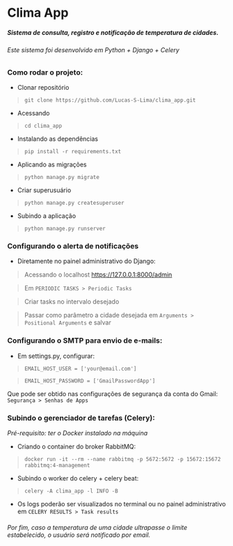 # Clima App 
##### Sistema de consulta, registro e notificação de temperatura de cidades.

###### Este sistema foi desenvolvido em Python + Django + Celery

### Como rodar o projeto: 

* Clonar repositório

> `git clone https://github.com/Lucas-S-Lima/clima_app.git`

* Acessando

> `cd clima_app`

* Instalando as dependências

> `pip install -r requirements.txt`

* Aplicando as migrações

> `python manage.py migrate`

* Criar superusuário
>`python manage.py createsuperuser`

* Subindo a aplicação

> `python manage.py runserver`

### Configurando o alerta de notificações

* Diretamente no painel administrativo do Django:

> Acessando o localhost https://127.0.0.1:8000/admin

> Em `PERIODIC TASKS > Periodic Tasks`

> Criar tasks no intervalo desejado

> Passar como parâmetro a cidade desejada em `Arguments > Positional Arguments` e salvar

### Configurando o SMTP para envio de e-mails:

* Em settings.py, configurar:

>`EMAIL_HOST_USER = ['your@email.com']`

>`EMAIL_HOST_PASSWORD = ['GmailPasswordApp']`

Que pode ser obtido nas configurações de segurança da conta do Gmail: `Segurança > Senhas de Apps`


### Subindo o gerenciador de tarefas (Celery):

*Pré-requisito: ter o Docker instalado na máquina*


* Criando o container do broker RabbitMQ:

> `docker run -it --rm --name rabbitmq -p 5672:5672 -p 15672:15672 rabbitmq:4-management`

* Subindo o worker do celery + celery beat:

> `celery -A clima_app -l INFO -B`

* Os logs poderão ser visualizados no terminal ou no painel administrativo em `CELERY RESULTS > Task results`

###### Por fim, caso a temperatura de uma cidade ultrapasse o limite estabelecido, o usuário será notificado por email.


